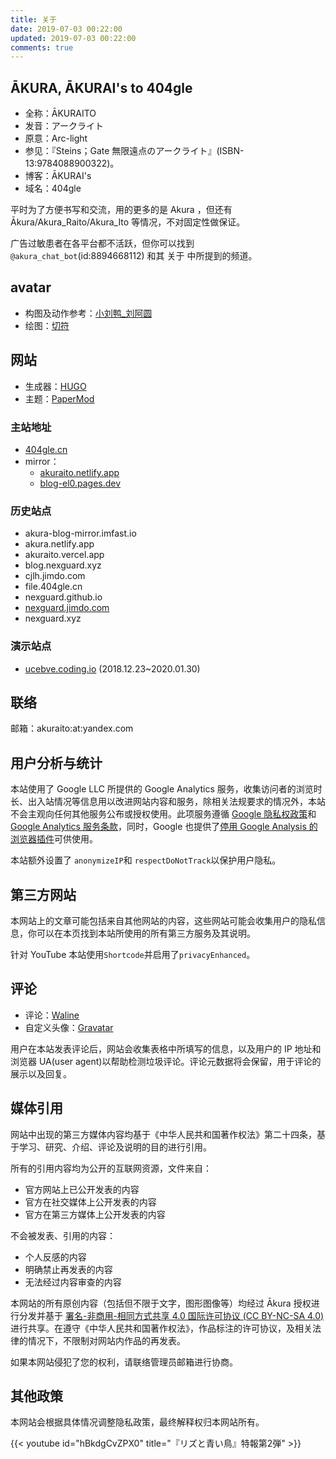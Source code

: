 ```yaml
---
title: 关于
date: 2019-07-03 00:22:00
updated: 2019-07-03 00:22:00
comments: true
---
```


## ĀKURA, ĀKURAI's to 404gle<!--more-->

* 全称：ĀKURAITO
* 发音：アークライト
* 原意：Arc-light
* 参见：『Steins；Gate 無限遠点のアークライト』(ISBN-13:9784088900322)。
* 博客：ĀKURAI's
* 域名：404gle

平时为了方便书写和交流，用的更多的是 Akura ，但还有 Ākura/Akura_Raito/Akura_Ito 等情况，不对固定性做保证。

广告过敏患者在各平台都不活跃，但你可以找到 `@akura_chat_bot`(id:8894668112) 和其 关于 中所提到的频道。

## avatar

* 构图及动作参考：[小刘鸭_刘阿圆](https://weibo.com/1774894770/HeduTw0ZB)
* 绘图：[切符](https://weibo.com/u/3224547823)

## 网站

* 生成器：[HUGO](https://gohugo.io/)
* 主题：[PaperMod](https://adityatelange.github.io/hugo-PaperMod)

### 主站地址

* [404gle.cn](https://404gle.cn/)
* mirror：
  * [akuraito.netlify.app](https://akuraito.netlify.app/)
  * [blog-el0.pages.dev](https://blog-el0.pages.dev/)

### 历史站点

* akura-blog-mirror.imfast.io
* akura.netlify.app
* akuraito.vercel.app
* blog.nexguard.xyz
* cjlh.jimdo.com
* file.404gle.cn
* nexguard.github.io
* [nexguard.jimdo.com](https://nexguard.jimdo.com/)
* nexguard.xyz

### 演示站点

* [ucebve.coding.io](https://ucebve.coding.io/) (2018.12.23~2020.01.30)

## 联络

邮箱：akuraito:at:yandex.com

## 用户分析与统计

本站使用了 Google LLC 所提供的 Google Analytics 服务，收集访问者的浏览时长、出入站情况等信息用以改进网站内容和服务，除相关法规要求的情况外，本站不会主观向任何其他服务公布或授权使用。此项服务遵循 [Google 隐私权政策](https://policies.google.com/privacy)和 [Google Analytics 服务条款](https://www.google.com/analytics/terms/cn.html)，同时，Google 也提供了[停用 Google Analysis 的浏览器插件](https://tools.google.com/dlpage/gaoptout)可供使用。

本站额外设置了 `anonymizeIP`和 `respectDoNotTrack`以保护用户隐私。

## 第三方网站

本网站上的文章可能包括来自其他网站的内容，这些网站可能会收集用户的隐私信息，你可以在本页找到本站所使用的所有第三方服务及其说明。

针对 YouTube 本站使用`Shortcode`并启用了`privacyEnhanced`。

## 评论

* 评论：[Waline](https://waline.js.org/)
* 自定义头像：[Gravatar](https://gravatar.com/)

用户在本站发表评论后，网站会收集表格中所填写的信息，以及用户的 IP 地址和浏览器 UA(user agent)以帮助检测垃圾评论。评论元数据将会保留，用于评论的展示以及回复。

## 媒体引用

网站中出现的第三方媒体内容均基于《中华人民共和国著作权法》第二十四条，基于学习、研究、介绍、评论及说明的目的进行引用。

所有的引用内容均为公开的互联网资源，文件来自：

* 官方网站上已公开发表的内容
* 官方在社交媒体上公开发表的内容
* 官方在第三方媒体上公开发表的内容

不会被发表、引用的内容：

* 个人反感的内容
* 明确禁止再发表的内容
* 无法经过内容审查的内容

本网站的所有原创内容（包括但不限于文字，图形图像等）均经过 Ākura 授权进行分发并基于 [署名-非商用-相同方式共享 4.0 国际许可协议 (CC BY-NC-SA 4.0)](https://creativecommons.org/licenses/by-nc-sa/4.0/deed.zh)进行共享。在遵守《中华人民共和国著作权法》，作品标注的许可协议，及相关法律的情况下，不限制对网站内作品的再发表。

如果本网站侵犯了您的权利，请联络管理员邮箱进行协商。

## 其他政策

本网站会根据具体情况调整隐私政策，最终解释权归本网站所有。

{{< youtube id="hBkdgCvZPX0" title="『リズと青い鳥』特報第2弾" >}}